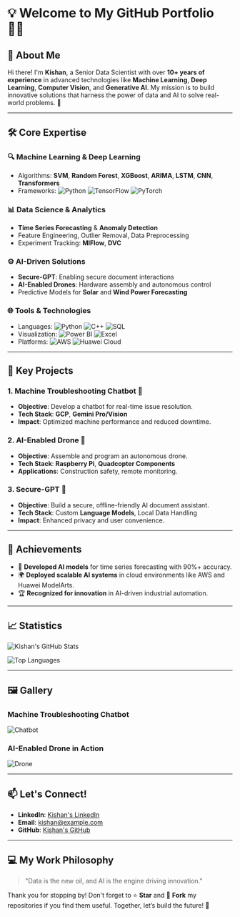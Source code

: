 # 💡 **Welcome to My GitHub Portfolio** 👨‍💻

## 🌟 **About Me**

Hi there! I'm **Kishan**, a Senior Data Scientist with over **10+ years of experience** in advanced technologies like **Machine Learning**, **Deep Learning**, **Computer Vision**, and **Generative AI**. My mission is to build innovative solutions that harness the power of data and AI to solve real-world problems. 🚀

---

## 🛠️ **Core Expertise**

### **🔍 Machine Learning & Deep Learning**
- Algorithms: **SVM**, **Random Forest**, **XGBoost**, **ARIMA**, **LSTM**, **CNN**, **Transformers**
- Frameworks: ![Python](https://img.shields.io/badge/-Python-3776AB?logo=python&logoColor=white) ![TensorFlow](https://img.shields.io/badge/-TensorFlow-FF6F00?logo=tensorflow&logoColor=white) ![PyTorch](https://img.shields.io/badge/-PyTorch-EE4C2C?logo=pytorch&logoColor=white)

### **📊 Data Science & Analytics**
- **Time Series Forecasting** & **Anomaly Detection**
- Feature Engineering, Outlier Removal, Data Preprocessing
- Experiment Tracking: **MlFlow**, **DVC**

### **⚙️ AI-Driven Solutions**
- **Secure-GPT**: Enabling secure document interactions
- **AI-Enabled Drones**: Hardware assembly and autonomous control
- Predictive Models for **Solar** and **Wind Power Forecasting**

### **🌐 Tools & Technologies**
- Languages: ![Python](https://img.shields.io/badge/-Python-3776AB?logo=python&logoColor=white) ![C++](https://img.shields.io/badge/-C%2B%2B-00599C?logo=c%2B%2B&logoColor=white) ![SQL](https://img.shields.io/badge/-SQL-4479A1?logo=postgresql&logoColor=white)
- Visualization: ![Power BI](https://img.shields.io/badge/-Power%20BI-F2C811?logo=power-bi&logoColor=white) ![Excel](https://img.shields.io/badge/-Excel-217346?logo=microsoft-excel&logoColor=white)
- Platforms: ![AWS](https://img.shields.io/badge/-AWS-232F3E?logo=amazon-aws&logoColor=white) ![Huawei Cloud](https://img.shields.io/badge/-Huawei%20Cloud-FF0000?logo=huawei&logoColor=white)

---

## 🚀 **Key Projects**

### **1. Machine Troubleshooting Chatbot** 🤖
- **Objective**: Develop a chatbot for real-time issue resolution.
- **Tech Stack**: **GCP**, **Gemini Pro/Vision**
- **Impact**: Optimized machine performance and reduced downtime.

### **2. AI-Enabled Drone** 🚁
- **Objective**: Assemble and program an autonomous drone.
- **Tech Stack**: **Raspberry Pi**, **Quadcopter Components**
- **Applications**: Construction safety, remote monitoring.

### **3. Secure-GPT** 🔐
- **Objective**: Build a secure, offline-friendly AI document assistant.
- **Tech Stack**: Custom **Language Models**, Local Data Handling
- **Impact**: Enhanced privacy and user convenience.

---

## 🌟 **Achievements**

- 🌟 **Developed AI models** for time series forecasting with 90%+ accuracy.
- 🌍 **Deployed scalable AI systems** in cloud environments like AWS and Huawei ModelArts.
- 🏆 **Recognized for innovation** in AI-driven industrial automation.

---

## 📈 **Statistics**

![Kishan's GitHub Stats](https://github-readme-stats.vercel.app/api?username=YourGitHubUsername&show_icons=true&theme=radical)

![Top Languages](https://github-readme-stats.vercel.app/api/top-langs/?username=YourGitHubUsername&layout=compact&theme=radical)

---

## 🖼️ **Gallery**

### **Machine Troubleshooting Chatbot**
![Chatbot](https://via.placeholder.com/800x400?text=Machine+Troubleshooting+Chatbot)

### **AI-Enabled Drone in Action**
![Drone](https://via.placeholder.com/800x400?text=AI-Enabled+Drone)

---

## 📫 **Let's Connect!**

- **LinkedIn**: [Kishan's LinkedIn](https://linkedin.com/in/yourprofile)
- **Email**: [kishan@example.com](mailto:kishan@example.com)
- **GitHub**: [Kishan's GitHub](https://github.com/YourGitHubUsername)

---

## 💻 **My Work Philosophy**

> "Data is the new oil, and AI is the engine driving innovation."

Thank you for stopping by! Don't forget to ⭐ **Star** and 🍴 **Fork** my repositories if you find them useful. Together, let’s build the future! 🚀

